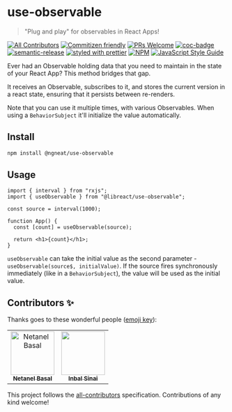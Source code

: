 # use-observable

> "Plug and play" for observables in React Apps!

[![All Contributors](https://img.shields.io/badge/all_contributors-2-orange.svg?style=flat-square)](#contributors-)
[![Commitizen friendly](https://img.shields.io/badge/commitizen-friendly-brightgreen.svg)](http://commitizen.github.io/cz-cli/)
[![PRs Welcome](https://img.shields.io/badge/PRs-welcome-brightgreen.svg?style=flat-square)]()
[![coc-badge](https://img.shields.io/badge/codeof-conduct-ff69b4.svg?style=flat-square)]()
[![semantic-release](https://img.shields.io/badge/%20%20%F0%9F%93%A6%F0%9F%9A%80-semantic--release-e5079.svg?style=flat-square)](https://github.com/semantic-release/semantic-release)
[![styled with prettier](https://img.shields.io/badge/styled_with-prettier-ff69b4.svg?style=flat-square)](https://github.com/prettier/prettier)
[![NPM](https://img.shields.io/npm/v/use-observable.svg)](https://www.npmjs.com/package/use-observable) [![JavaScript Style Guide](https://img.shields.io/badge/code_style-standard-brightgreen.svg)](https://standardjs.com)

Ever had an Observable holding data that you need to maintain in the state of your React App? This method bridges that gap.

It receives an Observable, subscribes to it, and stores the current version in a react state, ensuring that it persists between re-renders.

Note that you can use it multiple times, with various Observables. When using a `BehaviorSubject` it'll initialize the value automatically.

## Install

```bash
npm install @ngneat/use-observable
```

## Usage

```tsx
import { interval } from "rxjs";
import { useObservable } from "@libreact/use-observable";

const source = interval(1000);

function App() {
  const [count] = useObservable(source);

  return <h1>{count}</h1>;
}
```

`useObservable` can take the initial value as the second parameter - `useObservable(source$, initialValue)`. If the source fires synchronously immediately (like in a `BehaviorSubject`), the value will be used as the initial value.

## Contributors ✨

Thanks goes to these wonderful people ([emoji key](https://allcontributors.org/docs/en/emoji-key)):

<table>
  <tr>
    <td align="center"><a href="https://www.netbasal.com"><img src="https://avatars1.githubusercontent.com/u/6745730?v=4" width="100px;" alt="Netanel Basal"/><br /><sub><b>Netanel Basal</b></sub></a><br /></td>
     <td align="center"><a href="https://github.com/theblushingcrow"><img src="https://avatars3.githubusercontent.com/u/638818?v=4" width="100px;" alt=""/><br /><sub><b>Inbal Sinai</b></sub></a><br /></td>
</tr>
</table>

<!-- ALL-CONTRIBUTORS-LIST:START - Do not remove or modify this section -->
<!-- prettier-ignore-start -->
<!-- markdownlint-disable -->
<!-- markdownlint-enable -->
<!-- prettier-ignore-end -->

<!-- ALL-CONTRIBUTORS-LIST:END -->

This project follows the [all-contributors](https://github.com/all-contributors/all-contributors) specification. Contributions of any kind welcome!
